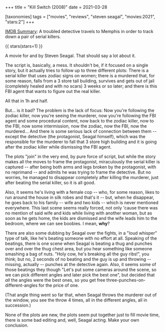 +++
title = "Kill Switch (2008)"
date = 2021-03-28

[taxonomies]
tags = ["movies", "reviews", "steven seagal", "movies:2021", "stars:2"]
+++

[IMDB Summary](https://www.imdb.com/title/tt1107859/?ref_=fn_al_tt_3):
A troubled detective travels to Memphis in order to track down a pair of serial
killers.

<!-- more -->

{{ stars(stars=1) }}

A movie for and by Steven Seagal. That should say a lot about it.

The script is, basically, a mess. It shouldn't be, if it focused on a single
story, but it actually tries to follow up to three different plots: There is a
serial killer that uses zodiac signs on women; there is a murdered that, for
some reason, falls from a 3 store tall building, survives and gets out of jail
(completely healed and with no scars) 3 weeks or so later; and there is this
FBI agent that wants to figure out the real killer.

All that in 1h and half.

But... is it bad? The problem is the lack of focus: Now you're following the
zodiac killer, now you're seeing the murderer, now you're following the FBI
agent and some procedural content, now back to the zodiac killer, now to the
FBI, now some intermission, now the zodiac, now the FBI, now the murdered...
And there is some serious lack of connection between them -- except the
detective (the protagonist, Seagal himself), which was the responsible for the
murderer to fall that 3 store high building and it is going after the zodiac
killer while dismissing the FBI agent.

The plots "join" in the very end, by pure force of script, but while the story
makes all the moves to frame the protagonist, miraculously the serial killer is
captured -- after being both arms and legs broken by the protagonist, with no
reprimand -- and admits he was trying to frame the detective. But no worries,
he managed to disappear completely after killing the murderer, just after
beating the serial killer, so it is all good.

Also, it seems he's living with a female cop -- who, for some reason, likes to
run around the house in silk robes and that's it -- but, when he disappear, he
goes back to his family -- wife and two kids -- which is never mentioned
everywhere. This last scene seems really forced, not only 'cause there was no
mention of said wife and kids while living with another woman, but as soon as
he gets home, the kids are dismissed and the wife leads him to the bedroom,
where we can see boobies. I mean, **why**?

There are also some dubbing by Seagal over the fights, in a "loud whisper" type
of talk, like he's beating someone with no effort at all. Speaking of the
beatings, there is one scene when Seagal is beating a thug and punches over and
over the thug chest area, but you hear something like someone smashing a bag of
nuts. "Holy cow, he's breaking all the guy ribs!", you think; but no, 2 seconds
of no beating and the guy is up and throwing -- missing, actually -- punches at
the detective again. Also, it seems some of those beatings they though "Let's
put some cameras around the scene, so we can pick different angles and later
pick the best one", but decided that *all* the angles were the best ones, so
you get free three-punches-on-different-angles for the price of one.

(That angle thing went so far that, when Seagal throws the murderer out of the
window, you see the throw 4 times, all in the different angles, all in
succession.)

None of the plots are new, the plots seem put together just to fill movie time,
there is some bad editing and, well, Seagal acting. Make your own conclusion.
